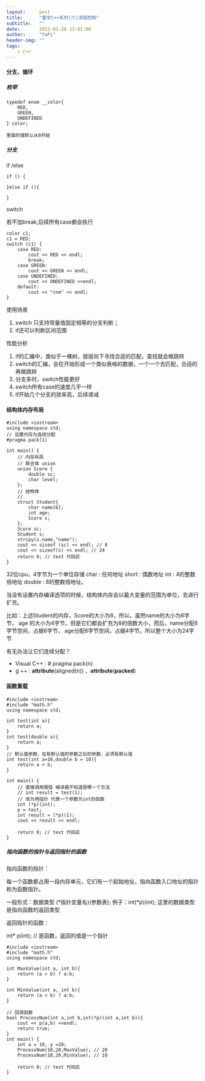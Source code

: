 ```yaml
---
layout:     post
title:      "重学C++系列(六)流程控制"
subtitle:   ""
date:       2022-01-20 13:01:00
author:     "YaPi"
header-img: ""
tags:
    - C++
---
```


#### 分支、循环 

##### 枚举

```text
typedef enum __color{
    RED,
    GREEN,
    UNDEFINED
} color;

里面的值默认从0开始
```

##### 分支
if /else 
```text
if () {
    
}else if (){

}
```

switch

若不加break,后续所有case都会执行

```text
color c1;
c1 = RED;
switch (c1) {
    case RED:
        cout << RED << endl;
        break;
    case GREEN:
        cout << GREEN << endl;
    case UNDEFINED:
        cout << UNDEFINED <<endl;
    default:
        cout << "cnm" << endl;
}
```

使用场景

1. switch 只支持常量值固定相等的分支判断；
2. if还可以判断区间范围

性能分析
1. if的汇编中，类似于一棵树，层层向下寻找合适的匹配，查找就会做跳转
2. switch的汇编，会在开始形成一个类似表格的数据，一个一个去匹配，合适的再做跳转
3. 分支多时，switch性能更好
4. switch所有case的速度几乎一样
5. if开始几个分支的效率高，后续递减


#### 结构体内存布局

```text
#include <iostream>
using namespace std;
// 设置内存为连续分配
#pragma pack(1)

int main() {
    // 内存布局
    // 联合体 union
    union Score {
        double sc;
        char level;
    };
    // 结构体
    //
    struct Student{
        char name[6];
        int age;
        Score s;
    };
    Score sc;
    Student s;
    strcpy(s.name,"name");
    cout << sizeof (sc) << endl; // 8
    cout << sizeof(s) << endl; // 24
    return 0; // text 代码区
}
```

32位cpu，4字节为一个单位存储
char : 任何地址
short : 偶数地址
int : 4的整数倍地址
double : 8的整数倍地址。

当没有设置内存编译选项的时候，结构体内存会以最大变量的范围为单位，去进行扩充。

比如：上述Student的内存，Score的大小为8，所以，虽然name的大小为6字节， age
的大小为4字节，但是它们都会扩充为8的倍数大小，而后，name分配8字节空间，占据6字节，
age分配8字节空间，占据4字节。所以整个大小为24字节

有无办法让它们连续分配？

- Visual C++ : # pragma pack(n)
- g ++ : __attribute__(aligned(n)) 、__attribute__(__packed__)

#### 函数重载

```text
#include <iostream>
#include "math.h"
using namespace std;

int test(int a){
    return a;
}
int test(double a){
    return a;
}
// 默认值参数，在有默认值的参数之后的参数，必须有默认值
int test(int a=10,double b = 10){
    return a + b;
}

int main() {
    // 直接调用报错 编译器不知道是哪一个方法
    // int result = test(1);
    // 改为用指针 代表一个参数为int的函数
    int (*p)(int);
    p = test;
    int result = (*p)(1);
    cout << result << endl;

    return 0; // text 代码区
}
```

##### 指向函数的指针与返回指针的函数
指向函数的指针：

每一个函数都占用一段内存单元，它们有一个起始地址，指向函数入口地址的指针称为函数指针。

一般形式：数据类型 (*指针变量名)(参数表);
例子：int(*p)(int);
这里的数据类型是指向函数的返回类型

返回指针的函数：

int* p(int); // 是函数，返回的值是一个指针


```text
#include <iostream>
#include "math.h"
using namespace std;

int MaxValue(int a, int b){
    return (a > b) ? a:b;
}

int MinValue(int a, int b){
    return (a < b) ? a:b;
}

// 回调函数
bool ProcessNum(int a,int b,int(*p)(int a,int b)){
    cout << p(a,b) <<endl;
    return true;
}
int main() {
    int a = 10, y =20;
    ProcessNum(10,20,MaxValue); // 20
    ProcessNum(10,20,MinValue); // 10

    return 0; // text 代码区
}
```


